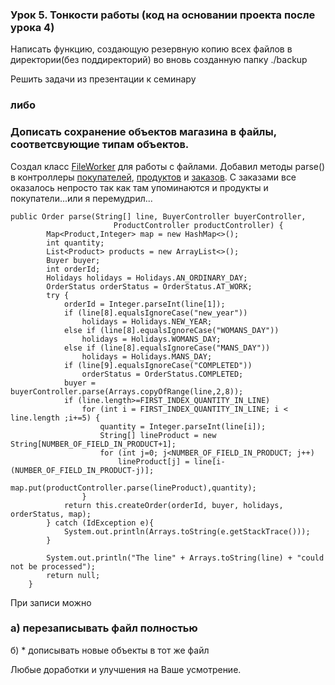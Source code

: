 ### Урок 5. Тонкости работы (код на основании проекта после урока 4)
Написать функцию, создающую резервную копию всех файлов в директории(без поддиректорий) во вновь созданную папку ./backup

Решить задачи из презентации к семинару

### либо

### Дописать сохранение объектов магазина в файлы, соответсвующие типам объектов.
Создал класс [FileWorker](https://github.com/Antonyo891/SeminarFiveJC-/blob/SeminarFiveHW/src/FileWorker.java) для работы с файлами.
Добавил методы parse() в контроллеры [покупателей](https://github.com/Antonyo891/SeminarFiveJC-/blob/SeminarFiveHW/src/buyer/BuyerController.java), [продуктов](https://github.com/Antonyo891/SeminarFiveJC-/blob/SeminarFiveHW/src/product/ProductController.java) и [заказов](https://github.com/Antonyo891/SeminarFiveJC-/blob/SeminarFiveHW/src/order/OrderController.java).
С заказами все оказалось непросто так как там упоминаются и продукты и покупатели...или я перемудрил...
```
public Order parse(String[] line, BuyerController buyerController,
                       ProductController productController) {
        Map<Product,Integer> map = new HashMap<>();
        int quantity;
        List<Product> products = new ArrayList<>();
        Buyer buyer;
        int orderId;
        Holidays holidays = Holidays.AN_ORDINARY_DAY;
        OrderStatus orderStatus = OrderStatus.AT_WORK;
        try {
            orderId = Integer.parseInt(line[1]);
            if (line[8].equalsIgnoreCase("new_year"))
                holidays = Holidays.NEW_YEAR;
            else if (line[8].equalsIgnoreCase("WOMANS_DAY"))
                holidays = Holidays.WOMANS_DAY;
            else if (line[8].equalsIgnoreCase("MANS_DAY"))
                holidays = Holidays.MANS_DAY;
            if (line[9].equalsIgnoreCase("COMPLETED"))
                orderStatus = OrderStatus.COMPLETED;
            buyer = buyerController.parse(Arrays.copyOfRange(line,2,8));
            if (line.length>=FIRST_INDEX_QUANTITY_IN_LINE)
                for (int i = FIRST_INDEX_QUANTITY_IN_LINE; i < line.length ;i+=5) {
                    quantity = Integer.parseInt(line[i]);
                    String[] lineProduct = new String[NUMBER_OF_FIELD_IN_PRODUCT+1];
                    for (int j=0; j<NUMBER_OF_FIELD_IN_PRODUCT; j++)
                        lineProduct[j] = line[i-(NUMBER_OF_FIELD_IN_PRODUCT-j)];
                    map.put(productController.parse(lineProduct),quantity);
                }
            return this.createOrder(orderId, buyer, holidays, orderStatus, map);
        } catch (IdException e){
            System.out.println(Arrays.toString(e.getStackTrace()));
        }

        System.out.println("The line" + Arrays.toString(line) + "could not be processed");
        return null;
    }
```
При записи можно
### а) перезаписывать файл полностью
б) * дописывать новые объекты в тот же файл

Любые доработки и улучшения на Ваше усмотрение.
